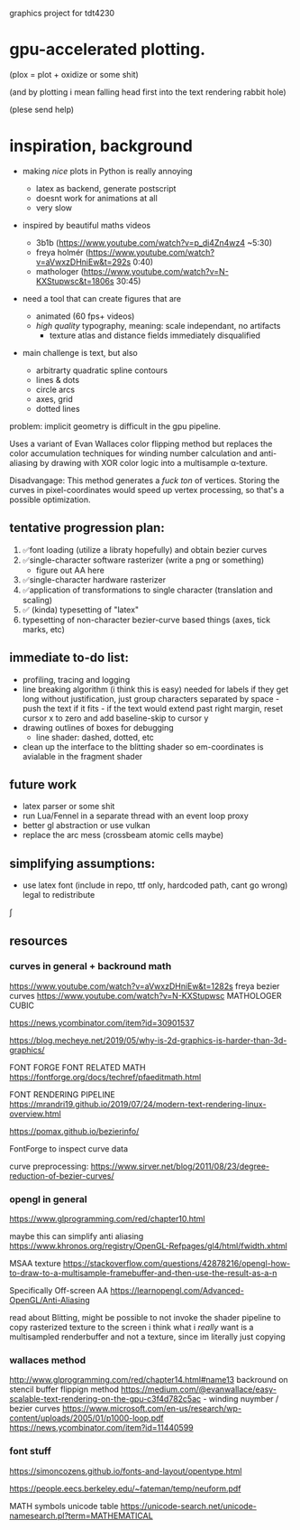 graphics project for tdt4230
# gpu-accelerated plotting.
(plox = plot + oxidize or some shit)

(and by plotting i mean falling head first into the text rendering rabbit hole)

(plese send help)

# inspiration, background
- making _nice_ plots in Python is really annoying
    - latex as backend, generate postscript
    - doesnt work for animations at all
    - very slow

- inspired by beautiful maths videos
    - 3b1b (https://www.youtube.com/watch?v=p_di4Zn4wz4 ~5:30)
    - freya holmér (https://www.youtube.com/watch?v=aVwxzDHniEw&t=292s   0:40)
    - mathologer (https://www.youtube.com/watch?v=N-KXStupwsc&t=1806s  30:45)

- need a tool that can create figures that are
    - animated (60 fps+ videos)
    - _high quality_ typography, meaning: scale independant, no artifacts
        - texture atlas and distance fields immediately disqualified

- main challenge is text, but also
    - arbitrarty quadratic spline contours
    - lines & dots
    - circle arcs
    - axes, grid
    - dotted lines

problem: implicit geometry is difficult in the gpu pipeline.

Uses a variant of Evan Wallaces color flipping method but replaces the color accumulation
techniques for winding number calculation and anti-aliasing by drawing with XOR color logic 
into a multisample α-texture.

Disadvangage: This method generates a _fuck ton_ of vertices.
Storing the curves in pixel-coordinates would speed up vertex processing, so that's
a possible optimization.


## tentative progression plan:
1. ✅font loading (utilize a libraty hopefully) and obtain bezier curves
2. ✅single-character software rasterizer (write a png or something)
    - figure out AA here
3. ✅single-character hardware rasterizer
4. ✅application of transformations to single character (translation and scaling)
6. ✅ (kinda) typesetting of "latex"
7. typesetting of non-character bezier-curve based things (axes, tick marks, etc)

## immediate to-do list:
- profiling, tracing and logging
- line breaking algorithm (i think this is easy) needed for labels if they get long
    without justification, just group characters separated by space
        - push the text if it fits
        - if the text would extend past right margin, reset cursor x to zero and
          add baseline-skip to cursor y
- drawing outlines of boxes for debugging
    - line shader: dashed, dotted, etc
- clean up the interface to the blitting shader so em-coordinates is avialable in the fragment
  shader

## future work
- latex parser or some shit
- run Lua/Fennel in a separate thread with an event loop proxy
- better gl abstraction or use vulkan
- replace the arc<rwlock> mess (crossbeam atomic cells maybe)

## simplifying assumptions:
- use latex font (include in repo, ttf only, hardcoded path, cant go wrong) legal to redistribute

∫

## resources
### curves in general + backround math
https://www.youtube.com/watch?v=aVwxzDHniEw&t=1282s freya bezier curves
https://www.youtube.com/watch?v=N-KXStupwsc   MATHOLOGER CUBIC

https://news.ycombinator.com/item?id=30901537

https://blog.mecheye.net/2019/05/why-is-2d-graphics-is-harder-than-3d-graphics/

FONT FORGE FONT RELATED MATH
https://fontforge.org/docs/techref/pfaeditmath.html

FONT RENDERING PIPELINE
https://mrandri19.github.io/2019/07/24/modern-text-rendering-linux-overview.html

https://pomax.github.io/bezierinfo/

FontForge to inspect curve data

curve preprocessing:
https://www.sirver.net/blog/2011/08/23/degree-reduction-of-bezier-curves/

### opengl in general
https://www.glprogramming.com/red/chapter10.html

maybe this can simplify anti aliasing 
https://www.khronos.org/registry/OpenGL-Refpages/gl4/html/fwidth.xhtml

MSAA texture
https://stackoverflow.com/questions/42878216/opengl-how-to-draw-to-a-multisample-framebuffer-and-then-use-the-result-as-a-n

Specifically Off-screen AA
https://learnopengl.com/Advanced-OpenGL/Anti-Aliasing

read about Blitting, might be possible to not invoke the shader pipeline
to copy rasterized texture to the screen
i think what i _really_ want is a multisampled renderbuffer and not a texture, since
im literally just copying

### wallaces method
http://www.glprogramming.com/red/chapter14.html#name13 backround on stencil buffer flippign method
https://medium.com/@evanwallace/easy-scalable-text-rendering-on-the-gpu-c3f4d782c5ac - winding nuymber / bezier curves
https://www.microsoft.com/en-us/research/wp-content/uploads/2005/01/p1000-loop.pdf
https://news.ycombinator.com/item?id=11440599

### font stuff
https://simoncozens.github.io/fonts-and-layout/opentype.html

https://people.eecs.berkeley.edu/~fateman/temp/neuform.pdf

MATH symbols unicode table
https://unicode-search.net/unicode-namesearch.pl?term=MATHEMATICAL
